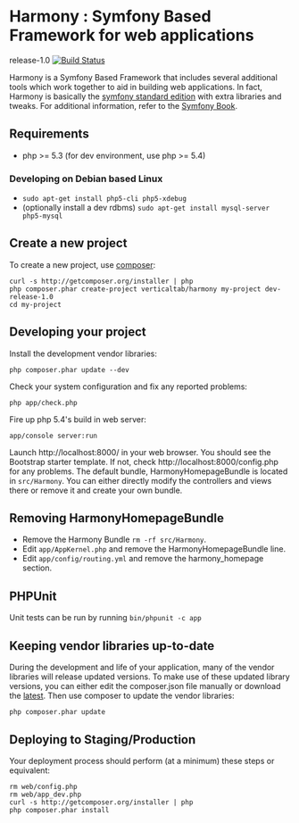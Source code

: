 Harmony : Symfony Based Framework for web applications
======================================================

release-1.0 [![Build Status](https://secure.travis-ci.org/VerticalTab/Harmony.png?branch=release-1.0)](http://travis-ci.org/VerticalTab/Harmony)

Harmony is a Symfony Based Framework that includes several additional tools 
which work together to aid in building web applications. In fact, Harmony is
basically the [symfony standard edition][1] with extra libraries and tweaks.
For additional information, refer to the [Symfony Book][4].

Requirements
------------

 - php >= 5.3 (for dev environment, use php >= 5.4)

### Developing on Debian based Linux

 - `sudo apt-get install php5-cli php5-xdebug`
 - (optionally install a dev rdbms) `sudo apt-get install mysql-server php5-mysql`


Create a new project
--------------------

To create a new project, use [composer][2]:

    curl -s http://getcomposer.org/installer | php
    php composer.phar create-project verticaltab/harmony my-project dev-release-1.0
    cd my-project


Developing your project
-----------------------
Install the development vendor libraries:

    php composer.phar update --dev

Check your system configuration and fix any reported problems:

    php app/check.php

Fire up php 5.4's build in web server:

    app/console server:run

Launch http://localhost:8000/ in your web browser. You should see the Bootstrap
starter template. If not, check http://localhost:8000/config.php for any problems.
The default bundle, HarmonyHomepageBundle is located in `src/Harmony`. You can
either directly modify the controllers and views there or remove it and create
your own bundle.

Removing HarmonyHomepageBundle
------------------------------

 - Remove the Harmony Bundle `rm -rf src/Harmony`.
 - Edit `app/AppKernel.php` and remove the HarmonyHomepageBundle line.
 - Edit `app/config/routing.yml` and remove the harmony_homepage section.

PHPUnit
-------

Unit tests can be run by running `bin/phpunit -c app`


Keeping vendor libraries up-to-date
-----------------------------------

During the development and life of your application, many of the vendor libraries
will release updated versions. To make use of these updated library versions, you
can either edit the composer.json file manually or download the [latest][3]. Then
use composer to update the vendor libraries:

    php composer.phar update


Deploying to Staging/Production
-------------------------------

Your deployment process should perform (at a minimum) these steps or equivalent:

    rm web/config.php
    rm web/app_dev.php
    curl -s http://getcomposer.org/installer | php
    php composer.phar install


[1]: http://github.com/symfony/symfony-standard
[2]: http://getcomposer.org/
[3]: http://raw.github.com/VerticalTab/Harmony/master/composer.json
[4]: http://symfony.com/doc/current/book/index.html
